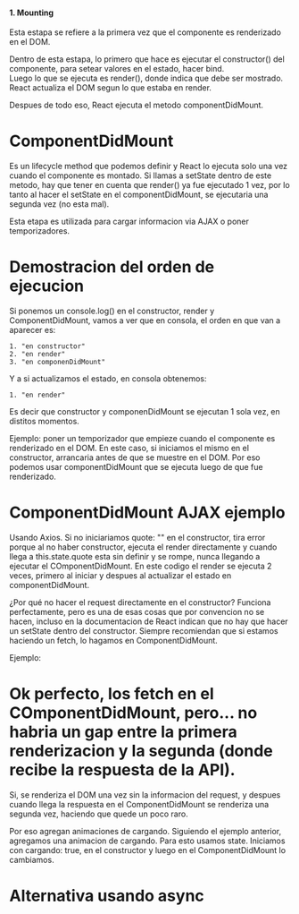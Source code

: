 #### 1. Mounting

Esta estapa se refiere a la primera vez que el componente es renderizado en el DOM.

Dentro de esta estapa, lo primero que hace es ejecutar el constructor() del componente, para setear valores en el estado, hacer bind.  
Luego lo que se ejecuta es render(), donde indica que debe ser mostrado.
React actualiza el DOM segun lo que estaba en render.

Despues de todo eso, React ejecuta el metodo componentDidMount.

# ComponentDidMount

Es un lifecycle method que podemos definir y React lo ejecuta solo una vez cuando el componente es montado.
Si llamas a setState dentro de este metodo, hay que tener en cuenta que render() ya fue ejecutado 1 vez, por lo tanto al hacer el setState en el componentDidMount, se ejecutaria una segunda vez (no esta mal).

Esta etapa es utilizada para cargar informacion via AJAX o poner temporizadores.

# Demostracion del orden de ejecucion

Si ponemos un console.log() en el constructor, render y ComponentDidMount, vamos a ver que en consola, el orden en que van a aparecer es:

    1. "en constructor"
    2. "en render"
    3. "en componenDidMount"

Y a si actualizamos el estado, en consola obtenemos:

    1. "en render"

Es decir que constructor y componenDidMount se ejecutan 1 sola vez, en distitos momentos.

Ejemplo: poner un temporizador que empieze cuando el componente es renderizado en el DOM. En este caso, si iniciamos el mismo en el constructor, arrancaria antes de que se muestre en el DOM. Por eso podemos usar componentDidMount que se ejecuta luego de que fue renderizado.

<script>
    class Reloj extends Component {
        constructor(props) {
            super(props);
            this.state = {
                tiempo: new Date()
            }
        }
        ComponentDidMount() {
            this.tiempoID = setInterval(() => {
                this.setState({ tiempo: new Date() });
            }, 1000);
        }
        ...
    }
</script>

# ComponentDidMount AJAX ejemplo

Usando Axios.
Si no iniciariamos quote: "" en el constructor, tira error porque al no haber constructor, ejecuta el render directamente y cuando llega a this.state.quote esta sin definir y se rompe, nunca llegando a ejecutar el COmponentDidMount.
En este codigo el render se ejecuta 2 veces, primero al iniciar y despues al actualizar el estado en componentDidMount.

<script>
    class ZenQuote extends Component {
        constructor(props){
            super(props);
            this.state = {
                quote: ""
            }
        }
        ComponentDidMount() {
            // cargar informacion
            axios.get("https://api.github.com/zen").then(response => {
                this.setState({
                    quote: response.data
                })
            })
            //actualizar el estado
        }
        render() {
            return(
                <div>
                    <h1>Siempre acordate de:</h1>
                    <p>{this.state.quote}</p>
                </div>
            )
        }
    }
</script>

¿Por qué no hacer el request directamente en el constructor?
Funciona perfectamente, pero es una de esas cosas que por convencion no se hacen, incluso en la documentacion de React indican que no hay que hacer un setState dentro del constructor. Siempre recomiendan que si estamos haciendo un fetch, lo hagamos en ComponentDidMount.

Ejemplo:

<script>
    constructor(props) {
        super(props);
        this.state = { quote: ""};
        axios.get("https://api.github.com/zen").then(response => {
            this.setState({
                quote: response.data
            })
        })
    }
</script>

# Ok perfecto, los fetch en el COmponentDidMount, pero... no habria un gap entre la primera renderizacion y la segunda (donde recibe la respuesta de la API).

Si, se renderiza el DOM una vez sin la informacion del request, y despues cuando llega la respuesta en el ComponentDidMount se renderiza una segunda vez, haciendo que quede un poco raro.

Por eso agregan animaciones de cargando.
Siguiendo el ejemplo anterior, agregamos una animacion de cargando.
Para esto usamos state. Iniciamos con cargando: true, en el constructor y luego en el ComponentDidMount lo cambiamos.

<script>
    class ZenQuote extends Component {
        constructor(props){
            super(props);
            this.state = {
                quote: "",
                cargando: true
            }
        }
        ComponentDidMount() {
            // cargar informacion
            axios.get("https://api.github.com/zen").then(response => {
                this.setState({
                    quote: response.data,
                    cargando: false
                })
            })
            //actualizar el estado
        }
        render() {
            return(
                <div>
                    {this.state.cargando ? 
                        <div className="loader"></div> 
                        : 
                        <div>
                            <h1>Siempre acordate de:</h1>
                            <p>{this.state.quote}</p>
                        </div>
                    }                    
                </div>
            )
        }
    }
</script>

# Alternativa usando async

<script>
    async componentDidMount() {
        const url = `https://api.github.com/users/${this.props.usuario}`;
        let response = await axios.get(url);
        let data = response.data;
        this.setState({
            imgUrl: data.avatar_url,
            nombre: data.login,
        });
    }
</script>
